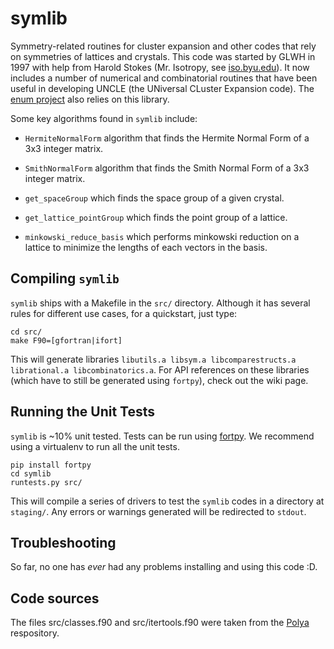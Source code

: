 # symlib
Symmetry-related routines for cluster expansion and other codes that rely on symmetries of lattices
and crystals. This code was started by GLWH in 1997 with help from Harold Stokes (Mr. Isotropy, see
[iso.byu.edu](http://iso.byu.edu/iso/isodistort.php)). It now includes a number of numerical and
combinatorial routines that have been useful in developing UNCLE (the UNiversal CLuster Expansion code). The [enum
project](https://github.com/glwhart/enum4) also relies on this library.  

Some key algorithms found in `symlib` include:

- `HermiteNormalForm` algorithm that finds the Hermite Normal Form of a
3x3 integer matrix.

- `SmithNormalForm` algorithm that finds the Smith Normal Form of a
3x3 integer matrix.

- `get_spaceGroup` which finds the space group of a given crystal.

- `get_lattice_pointGroup` which finds the point group of a lattice.

- `minkowski_reduce_basis` which performs minkowski reduction on a
  lattice to minimize the lengths of each vectors in the basis.

## Compiling `symlib`

`symlib` ships with a Makefile in the `src/` directory. Although it has several rules for different
use cases, for a quickstart, just type: 

```
cd src/
make F90=[gfortran|ifort]
```

This will generate libraries `libutils.a libsym.a libcomparestructs.a librational.a
libcombinatorics.a`. For API references on these libraries (which have to still be generated using
`fortpy`), check out the wiki page. 

## Running the Unit Tests

`symlib` is ~10% unit tested. Tests can be run using
[fortpy](https://github.com/rosenbrockc/fortpy). We recommend using a virtualenv to run all the unit
tests. 

```
pip install fortpy
cd symlib
runtests.py src/
```

This will compile a series of drivers to test the `symlib` codes in a directory at `staging/`. Any
errors or warnings generated will be redirected to `stdout`. 

## Troubleshooting

So far, no one has *ever* had any problems installing and using this code :D.

## Code sources

The files src/classes.f90 and src/itertools.f90 were taken from the [Polya](https://github.com/rosenbrockc/polya) respository.
